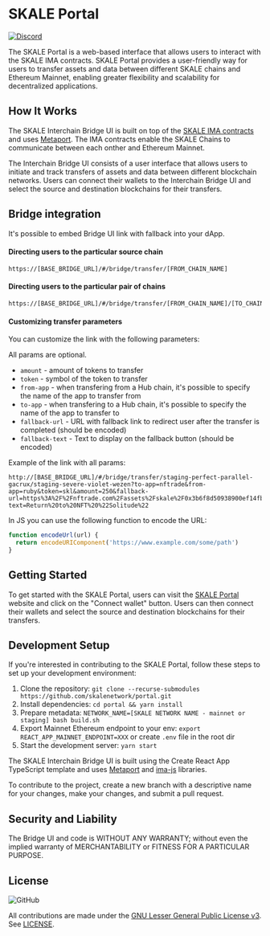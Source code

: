 # SKALE Portal

[![Discord](https://img.shields.io/discord/534485763354787851.svg)](https://discord.gg/vvUtWJB)

The SKALE Portal is a web-based interface that allows users to interact with the SKALE IMA contracts. SKALE Portal provides a user-friendly way for users to transfer assets and data between different SKALE chains and Ethereum Mainnet, enabling greater flexibility and scalability for decentralized applications.

## How It Works

The SKALE Interchain Bridge UI is built on top of the [SKALE IMA contracts](https://github.com/skalenetwork/IMA) and uses [Metaport](https://github.com/skalenetwork/metaport). The IMA contracts enable the SKALE Chains to communicate between each onther and Ethereum Mainnet.

The Interchain Bridge UI consists of a user interface that allows users to initiate and track transfers of assets and data between different blockchain networks. Users can connect their wallets to the Interchain Bridge UI and select the source and destination blockchains for their transfers.

## Bridge integration

It's possible to embed Bridge UI link with fallback into your dApp.

#### Directing users to the particular source chain

```
https://[BASE_BRIDGE_URL]/#/bridge/transfer/[FROM_CHAIN_NAME]
```

#### Directing users to the particular pair of chains

```
https://[BASE_BRIDGE_URL]/#/bridge/transfer/[FROM_CHAIN_NAME]/[TO_CHAIN_NAME]
```

#### Customizing transfer parameters

You can customize the link with the following parameters:

All params are optional.

- `amount` - amount of tokens to transfer
- `token` - symbol of the token to transfer
- `from-app` - when transfering from a Hub chain, it's possible to specify the name of the app to transfer from
- `to-app` - when transfering to a Hub chain, it's possible to specify the name of the app to transfer to
- `fallback-url` - URL with fallback link to redirect user after the transfer is completed (should be encoded)
- `fallback-text` - Text to display on the fallback button (should be encoded)

Example of the link with all params:

```
http://[BASE_BRIDGE_URL]/#/bridge/transfer/staging-perfect-parallel-gacrux/staging-severe-violet-wezen?to-app=nftrade&from-app=ruby&token=skl&amount=250&fallback-url=https%3A%2F%2Fnftrade.com%2Fassets%2Fskale%2F0x3b6f8d50938900ef14fbac48575c33a849ffd683%2F1&fallback-text=Return%20to%20NFT%20%22Solitude%22
```

In JS you can use the following function to encode the URL:

```js
function encodeUrl(url) {
  return encodeURIComponent('https://www.example.com/some/path')
}
```

## Getting Started
To get started with the SKALE Portal, users can visit the [SKALE Portal](https://portal.skale.space/) website and click on the "Connect wallet" button. Users can then connect their wallets and select the source and destination blockchains for their transfers.

## Development Setup
If you're interested in contributing to the SKALE Portal, follow these steps to set up your development environment:

1. Clone the repository: `git clone --recurse-submodules https://github.com/skalenetwork/portal.git`
2. Install dependencies: `cd portal && yarn install`
3. Prepare metadata: `NETWORK_NAME=[SKALE NETWORK NAME - mainnet or staging] bash build.sh`
4. Export Mainnet Ethereum endpoint to your env: `export REACT_APP_MAINNET_ENDPOINT=XXX` or create `.env` file in the root dir
5. Start the development server: `yarn start`

The SKALE Interchain Bridge UI is built using the Create React App TypeScript template and uses [Metaport](https://github.com/skalenetwork/metaport) and [ima-js](https://github.com/skalenetwork/ima-js) libraries.

To contribute to the project, create a new branch with a descriptive name for your changes, make your changes, and submit a pull request.

## Security and Liability

The Bridge UI and code is WITHOUT ANY WARRANTY; without even the implied warranty of MERCHANTABILITY or FITNESS FOR A PARTICULAR PURPOSE.

## License

![GitHub](https://img.shields.io/github/license/skalenetwork/portal.svg)

All contributions are made under the [GNU Lesser General Public License v3](https://www.gnu.org/licenses/lgpl-3.0.en.html). See [LICENSE](LICENSE).